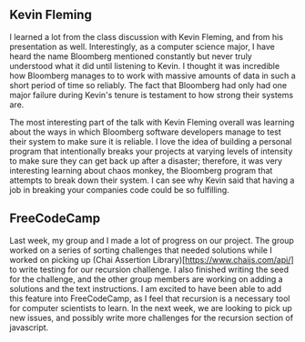 Kevin Fleming
-------------

  I learned a lot from the class discussion with Kevin Fleming, and from his presentation as well.  Interestingly, as a computer science major, I have heard the name Bloomberg mentioned constantly but never truly understood what it did until listening to Kevin.  I thought it was incredible how Bloomberg manages to to work with massive amounts of data in such a short period of time so reliably.  The fact that Bloomberg had only had one major failure during Kevin's tenure is testament to how strong their systems are.  

  The most interesting part of the talk with Kevin Fleming overall was learning about the ways in which Bloomberg software developers manage to test their system to make sure it is reliable.  I love the idea of building a personal program that intentionally breaks your projects at varying levels of intensity to make sure they can get back up after a disaster; therefore, it was very interesting learning about chaos monkey, the Bloomberg program that attempts to  break down their system.  I can see why Kevin said that having a job in breaking your companies code could be so fulfilling.
  
FreeCodeCamp
------------

Last week, my group and I made a lot of progress on our project.  The group worked on a series of sorting challenges that needed solutions while I worked on picking up (Chai Assertion Library)[https://www.chaijs.com/api/] to write testing for our recursion challenge.  I also finished writing the seed for the challenge, and the other group members are working on adding a solutions and the text instructions.  I am excited to have been able to add this feature into FreeCodeCamp, as I feel that recursion is a necessary tool for computer scientists to learn.  In the next week, we are looking to pick up new issues, and possibly write more challenges for the recursion section of javascript.

